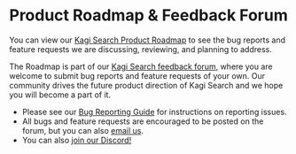 # Product Roadmap & Feedback Forum

You can view our [Kagi Search Product Roadmap](https://kagifeedback.org/roadmap) to see the bug reports and feature requests we are discussing, reviewing, and planning to address.

The Roadmap is part of our [Kagi Search feedback forum](https://kagifeedback.org), where you are welcome to submit bug reports and feature requests of your own. Our community drives the future product direction of Kagi Search and we hope you will become a part of it.

- Please see our [Bug Reporting Guide](bug-reporting.md) for instructions on reporting issues.
- All bugs and feature requests are encouraged to be posted on the forum, but you can also [email us](email-support.md).
- You can also [join our Discord!](discord-server.md)
